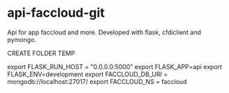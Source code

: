 # api-faccloud-git

Api for app faccloud and more. Developed with flask, cfdiclient and pymongo.

CREATE FOLDER TEMP

export FLASK_RUN_HOST = "0.0.0.0:5000"
export FLASK_APP=api
export FLASK_ENV=development
export FACCLOUD_DB_URI = mongodb://localhost:27017/
export FACCLOUD_NS = faccloud

